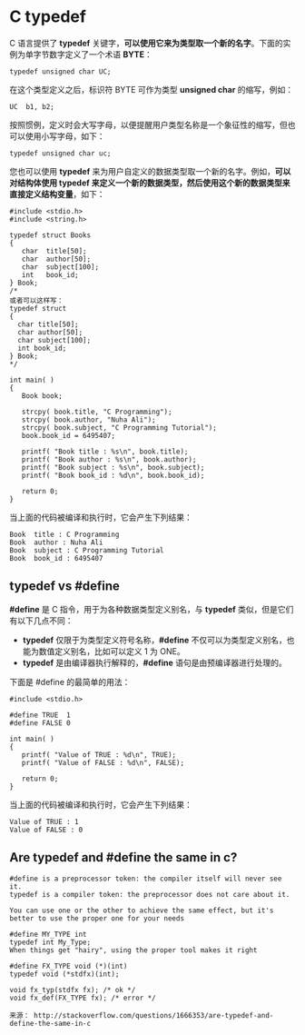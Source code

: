 # C typedef

C 语言提供了 **typedef** 关键字，**可以使用它来为类型取一个新的名字**。下面的实例为单字节数字定义了一个术语 **BYTE**：

```
typedef unsigned char UC;
```

在这个类型定义之后，标识符 BYTE 可作为类型 **unsigned char** 的缩写，例如：

```
UC  b1, b2;
```

按照惯例，定义时会大写字母，以便提醒用户类型名称是一个象征性的缩写，但也可以使用小写字母，如下：

```
typedef unsigned char uc;
```

您也可以使用 **typedef** 来为用户自定义的数据类型取一个新的名字。例如，**可以对结构体使用 typedef 来定义一个新的数据类型，然后使用这个新的数据类型来直接定义结构变量**，如下：

```
#include <stdio.h>
#include <string.h>
 
typedef struct Books
{
   char  title[50];
   char  author[50];
   char  subject[100];
   int   book_id;
} Book;
/*
或者可以这样写：
typedef struct 
{
  char title[50];
  char author[50];
  char subject[100];
  int book_id;
} Book;
*/

int main( )
{
   Book book;
 
   strcpy( book.title, "C Programming");
   strcpy( book.author, "Nuha Ali"); 
   strcpy( book.subject, "C Programming Tutorial");
   book.book_id = 6495407;
 
   printf( "Book title : %s\n", book.title);
   printf( "Book author : %s\n", book.author);
   printf( "Book subject : %s\n", book.subject);
   printf( "Book book_id : %d\n", book.book_id);

   return 0;
}
```

当上面的代码被编译和执行时，它会产生下列结果：

```
Book  title : C Programming
Book  author : Nuha Ali
Book  subject : C Programming Tutorial
Book  book_id : 6495407
```

## typedef vs #define

**#define** 是 C 指令，用于为各种数据类型定义别名，与 **typedef** 类似，但是它们有以下几点不同：

- **typedef** 仅限于为类型定义符号名称，**#define** 不仅可以为类型定义别名，也能为数值定义别名，比如可以定义 1 为 ONE。
- **typedef** 是由编译器执行解释的，**#define** 语句是由预编译器进行处理的。

下面是 #define 的最简单的用法：

```
#include <stdio.h>
 
#define TRUE  1
#define FALSE 0
 
int main( )
{
   printf( "Value of TRUE : %d\n", TRUE);
   printf( "Value of FALSE : %d\n", FALSE);

   return 0;
}
```

当上面的代码被编译和执行时，它会产生下列结果：

```
Value of TRUE : 1
Value of FALSE : 0
```

## Are typedef and #define the same in c?
```
#define is a preprocessor token: the compiler itself will never see it.
typedef is a compiler token: the preprocessor does not care about it.

You can use one or the other to achieve the same effect, but it's better to use the proper one for your needs

#define MY_TYPE int
typedef int My_Type;
When things get "hairy", using the proper tool makes it right

#define FX_TYPE void (*)(int)
typedef void (*stdfx)(int);

void fx_typ(stdfx fx); /* ok */
void fx_def(FX_TYPE fx); /* error */

来源： http://stackoverflow.com/questions/1666353/are-typedef-and-define-the-same-in-c
```
